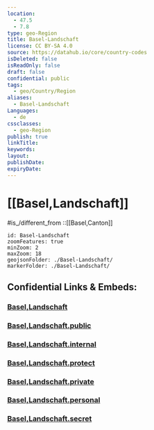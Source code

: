 ```yaml
---
location:
  - 47.5
  - 7.8
type: geo-Region
title: Basel-Landschaft
license: CC BY-SA 4.0
source: https://datahub.io/core/country-codes
isDeleted: false
isReadOnly: false
draft: false
confidential: public
tags:
  - geo/Country/Region
aliases:
  - Basel-Landschaft
Languages:
  - de
cssclasses:
  - geo-Region
publish: true
linkTitle:
keywords:
layout:
publishDate:
expiryDate:
---
```


# [[Basel,Landschaft]]

#is_/different_from ::[[Basel,Canton]] 

```leaflet
id: Basel-Landschaft
zoomFeatures: true 
minZoom: 2 
maxZoom: 18
geojsonFolder: ./Basel-Landschaft/
markerFolder: ./Basel-Landschaft/
```


## Confidential Links & Embeds: 

### [Basel,Landschaft](/_Standards/Earth/Continent/Europe/Europe~Central/Switzerland/Switzerland~Cantons/Basel,Landschaft.md) 

### [Basel,Landschaft.public](/_public/Earth/Continent/Europe/Europe~Central/Switzerland/Switzerland~Cantons/Basel,Landschaft.public.md) 

### [Basel,Landschaft.internal](/_internal/Earth/Continent/Europe/Europe~Central/Switzerland/Switzerland~Cantons/Basel,Landschaft.internal.md) 

### [Basel,Landschaft.protect](/_protect/Earth/Continent/Europe/Europe~Central/Switzerland/Switzerland~Cantons/Basel,Landschaft.protect.md) 

### [Basel,Landschaft.private](/_private/Earth/Continent/Europe/Europe~Central/Switzerland/Switzerland~Cantons/Basel,Landschaft.private.md) 

### [Basel,Landschaft.personal](/_personal/Earth/Continent/Europe/Europe~Central/Switzerland/Switzerland~Cantons/Basel,Landschaft.personal.md) 

### [Basel,Landschaft.secret](/_secret/Earth/Continent/Europe/Europe~Central/Switzerland/Switzerland~Cantons/Basel,Landschaft.secret.md)

